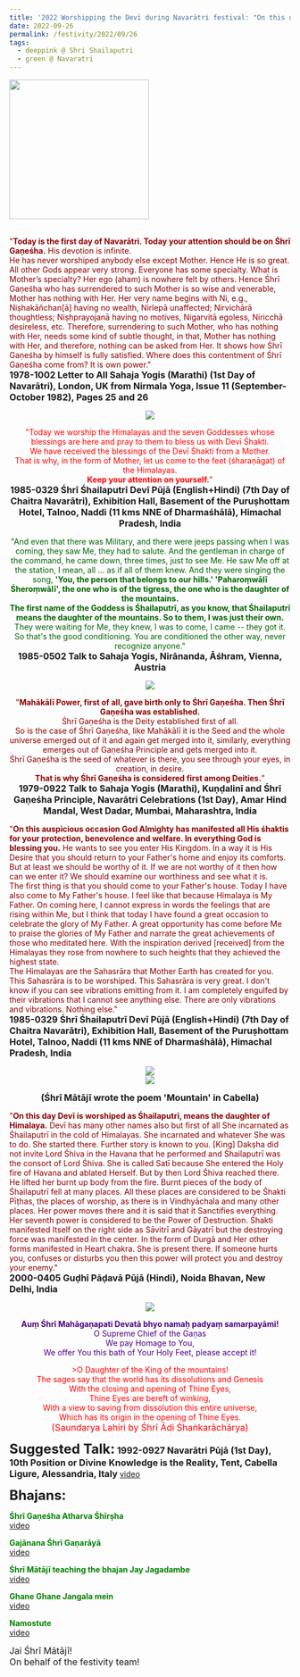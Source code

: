 ```yaml
---
title: '2022 Worshipping the Devī during Navarātri festival: "On this day Devī is worshiped as Śhailaputrī, means the daughter of Himalaya" '
date: 2022-09-26
permalink: /festivity/2022/09/26
tags:
  - deeppink @ Shri Shailaputri
  - green @ Navaratri
---
```


<div style="text-align: left"><img src="/images/image1.png" width="250" /></div><br>

<p>
<font color="DarkRed">"<b>Today is the first day of Navarātri. Today your attention should be on Śhrī Gaṇeśha.</b> His devotion is infinite.<br>
He has never worshiped anybody else except Mother. Hence He is so great. All other Gods appear very strong. Everyone has some specialty. What is Mother’s specialty? Her ego (aham) is nowhere felt by others. Hence Śhrī Gaṇeśha who has surrendered to such Mother is so wise and venerable, Mother has nothing with Her. Her very name begins with Ni, e.g., Niṣhakāñchan[ā] having no wealth, Nirlepā unaffected; Nirvichārā thoughtless; Niṣhprayojanā having no motives, Nigarvitā egoless, Niricchā desireless, etc. Therefore, surrendering to such Mother, who has nothing with Her, needs some kind of subtle thought, in that, Mother has nothing with Her, and therefore, nothing can be asked from Her. It shows how Śhrī Gaṇeśha by himself is fully satisfied. Where does this contentment of Śhrī Gaṇeśha come from? It is own power."</font><br>
<font size="+0"><b>1978-1002 Letter to All Sahaja Yogis (Marathi) (1st Day of Navarātri), London, UK from Nirmala Yoga, Issue 11 (September-October 1982), Pages 25 and 26</b></font>
</p>

<div style="text-align: center"><img src="/images/image1019.png" /></div>

<p style="text-align:center;">
<font color="red">"Today we worship the Himalayas and the seven Goddesses whose blessings are here and pray to them to bless us with Devī Śhakti.<br>
We have received the blessings of the Devī Śhakti from a Mother.<br>
That is why, in the form of Mother, let us come to the feet (śharaṇāgat) of the Himalayas.<br>
<b>Keep your attention on yourself.</b>"</font><br>
<font size="+0"><b>1985-0329 Śhrī Śhailaputrī Devī Pūjā (English+Hindi) (7th Day of Chaitra Navarātri), Exhibition Hall, Basement of the Puruṣhottam Hotel, Talnoo, Naddi (11 kms NNE of Dharmaśhālā), Himachal Pradesh, India</b></font>
</p>

<p style="text-align:center;">
<font color="DarkGreen">"And even that there was Military, and there were jeeps passing when I was coming, they saw Me, they had to salute. And the gentleman in charge of the command, he came down, three times, just to see Me. He saw Me off at the station, I mean, all ... as if all of them knew. And they were singing the song, <b>'You, the person that belongs to our hills.' 'Paharoṃwālī Śheroṃwālī', the one who is of the tigress, the one who is the daughter of the mountains.<br>
The first name of the Goddess is Śhailaputrī, as you know, that Śhailaputrī means the daughter of the mountains. So to them, I was just their own.</b> They were waiting for Me, they knew, I was to come, I came -- they got it. So that's the good conditioning. You are conditioned the other way, never recognize anyone."</font><br>
<font size="+0"><b>1985-0502 Talk to Sahaja Yogis, Nirānanda, Āśhram, Vienna, Austria</b></font>
</p>

<div style="text-align: center"><img src="/images/image1020.png" /></div>

<p style="text-align:center;">
<font color="DarkRed">"<b>Mahākālī Power, first of all, gave birth only to Śhrī Gaṇeśha. Then Śhrī Gaṇeśha was established.</b><br>
Śhrī Gaṇeśha is the Deity established first of all.<br>
So is the case of Śhrī Gaṇeśha, like Mahākālī it is the Seed and the whole universe emerged out of it and again get merged into it, similarly, everything emerges out of Gaṇeśha Principle and gets merged into it.<br>
Śhrī Gaṇeśha is the seed of whatever is there, you see through your eyes, in creation, in desire.<br>
<b>That is why Śhrī Gaṇeśha is considered first among Deities.</b>"</font><br>
<font size="+0"><b>1979-0922 Talk to Sahaja Yogis (Marathi), Kuṇḍalinī and Śhrī Gaṇeśha Principle, Navarātri Celebrations (1st Day), Amar Hind Mandal, West Dadar, Mumbai, Maharashtra, India</b></font>
</p>

<p>
<font color="DarkRed">"<b>On this auspicious occasion God Almighty has manifested all His śhaktis for your protection, benevolence and welfare. In everything God is blessing you.</b> He wants to see you enter His Kingdom. In a way it is His Desire that you should return to your Father's home and enjoy its comforts. But at least we should be worthy of it. If we are not worthy of it then how can we enter it? We should examine our worthiness and see what it is.<br>
The first thing is that you should come to your Father's house. Today I have also come to My Father's house. I feel like that because Himalaya is My Father. On coming here, I cannot express in words the feelings that are rising within Me, but I think that today I have found a great occasion to celebrate the glory of My Father. A great opportunity has come before Me to praise the glories of My Father and narrate the great achievements of those who meditated here. With the inspiration derived [received] from the Himalayas they rose from nowhere to such heights that they achieved the highest state.<br>
The Himalayas are the Sahasrāra that Mother Earth has created for you. This Sahasrāra is to be worshiped. This Sahasrāra is very great. I don't know if you can see vibrations emitting from it. I am completely engulfed by their vibrations that I cannot see anything else. There are only vibrations and vibrations. Nothing else."</font><br>
<font size="+0"><b>1985-0329 Śhrī Śhailaputrī Devī Pūjā (English+Hindi) (7th Day of Chaitra Navarātri), Exhibition Hall, Basement of the Puruṣhottam Hotel, Talnoo, Naddi (11 kms NNE of Dharmaśhālā), Himachal Pradesh, India</b></font>
</p>

<div style="text-align: center"><img src="/images/image1021.png" /></div>

<div style="text-align: center"><img src="/images/image1022.png" /></div>

<p style="text-align:center;"><font size="+0"><b>(Śhrī Mātājī wrote the poem 'Mountain' in Cabella)</b></font></p>

<p>
<font color="DarkRed">"<b>On this day Devī is worshiped as Śhailaputrī, means the daughter of Himalaya.</b> Devī has many other names also but first of all She incarnated as Śhailaputrī in the cold of Himalayas. She incarnated and whatever She was to do. She started there. Further story is known to you. [King] Dakṣha did not invite Lord Śhiva in the Havana that he performed and Śhailaputrī was the consort of Lord Śhiva. She is called Satī because She entered the Holy fire of Havana and ablated Herself. But by then Lord Śhiva reached there. He lifted her burnt up body from the fire. Burnt pieces of the body of Śhailaputrī fell at many places. All these places are considered to be Śhakti Pīṭhas, the places of worship, as there is in Vindhyāchala and many other places. Her power moves there and it is said that it Sanctifies everything. Her seventh power is considered to be the Power of Destruction. Śhakti manifested Itself on the right side as Sāvitrī and Gāyatrī but the destroying force was manifested in the center. In the form of Durgā and Her other forms manifested in Heart chakra. She is present there. If someone hurts you, confuses or disturbs you then this power will protect you and destroy your enemy."</font><br>
<font size="+0"><b>2000-0405 Guḍhī Pāḍavā Pūjā (Hindi), Noida Bhavan, New Delhi, India</b></font>
</p>

<div style="text-align: center"><img src="/images/image1023.png" /></div>

<p style="color:indigo; text-align:center;">
<b>Auṃ Śhrī Mahāgaṇapati Devatā bhyo namaḥ padyaṃ samarpayāmi!</b><br>
O Supreme Chief of the Gaṇas<br>
We pay Homage to You,<br>
We offer You this bath of Your Holy Feet, please accept it!<br>
</p>


<p style="color:red; text-align:center;">>O Daughter of the King of the mountains!<br>
The sages say that the world has its dissolutions and Genesis<br>
With the closing and opening of Thine Eyes,<br>
Thine Eyes are bereft of winking,<br>
With a view to saving from dissolution this entire universe,<br>
Which has its origin in the opening of Thine Eyes.</font><br>
<font size="+0">(Saundarya Lahiri by Śhrī Ādi Śhaṅkarāchārya)</font>
</p>

<font size="+2"><b>Suggested Talk:</b></font> 
<font size="+0"><b>1992-0927 Navarātri Pūjā (1st Day), 10th Position or Divine Knowledge is the Reality, Tent, Cabella Ligure, Alessandria, Italy</b></font>
<a href="https://vimeo.com/25803726"> video</a><br>

<font size="+2"><b>Bhajans:</b></font>

<p>
<font color="green"><b>Śhrī Gaṇeśha Atharva Śhīrṣha</b></font><br>
<a href="https://seven-teams.github.io/Videos_Links.html">video</a>
</p>

<p>
<font color="green"><b>Gajānana Śhrī Gaṇarāyā</b></font><br>
<a href="https://seven-teams.github.io/Videos_Links.html">video</a>
</p>
 
<p>
<font color="green"><b>Śhrī Mātājī teaching the bhajan Jay Jagadambe</b></font><br>
<a href="https://seven-teams.github.io/Videos_Links.html">video</a>
</p>

<p>
<font color="green"><b>Ghane Ghane Jangala mein</b></font><br>
<a href="https://seven-teams.github.io/Videos_Links.html">video</a>
</p>

<p>
<font color="green"><b>Namostute</b></font><br>
<a href="https://seven-teams.github.io/Videos_Links.html">video</a>
</p>

<p>
<font size="+0">Jai Śhrī Mātājī!<br>
On behalf of the festivity team!</font>
</p>